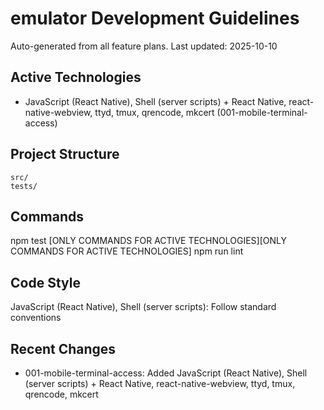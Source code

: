 # emulator Development Guidelines

Auto-generated from all feature plans. Last updated: 2025-10-10

## Active Technologies
- JavaScript (React Native), Shell (server scripts) + React Native, react-native-webview, ttyd, tmux, qrencode, mkcert (001-mobile-terminal-access)

## Project Structure
```
src/
tests/
```

## Commands
npm test [ONLY COMMANDS FOR ACTIVE TECHNOLOGIES][ONLY COMMANDS FOR ACTIVE TECHNOLOGIES] npm run lint

## Code Style
JavaScript (React Native), Shell (server scripts): Follow standard conventions

## Recent Changes
- 001-mobile-terminal-access: Added JavaScript (React Native), Shell (server scripts) + React Native, react-native-webview, ttyd, tmux, qrencode, mkcert

<!-- MANUAL ADDITIONS START -->
<!-- MANUAL ADDITIONS END -->